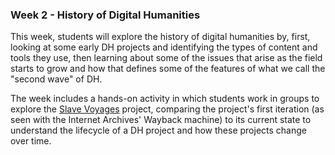 ### Week 2 - History of Digital Humanities

This week, students will explore the history of digital humanities by, first, looking at some early DH projects and identifying the types of content and tools they use, then learning about some of the issues that arise as the field starts to grow and how that defines some of the features of what we call the "second wave" of DH.

The week includes a hands-on activity in which students work in groups to explore the [Slave Voyages](https://www.slavevoyages.org/) project, comparing the project's first iteration (as seen with the Internet Archives' Wayback machine) to its current state to understand the lifecycle of a DH project and how these projects change over time.
